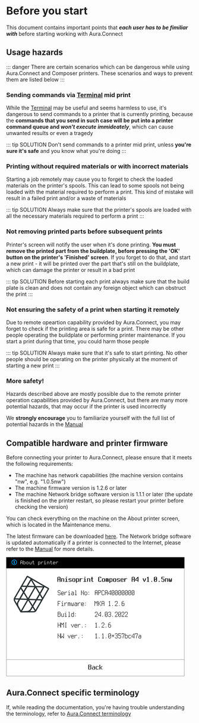 # Before you start

This document contains important points that ***each user has to be fimiliar with*** before starting working with Aura.Connect

## Usage hazards

::: danger
There are certain scenarios which can be dangerous while using Aura.Connect and Composer printers. These scenarios and ways to prevent them are listed below
:::

### Sending commands via [Terminal](/aura-connect/gui/#terminal-interactive-control) mid print

While the [Terminal](/aura-connect/gui/#terminal-interactive-control) may be useful and seems harmless to use, it's dangerous to send commands to a printer that is currently printing, because the **commands that you send in such case will be put into a printer command queue and *won't execute immideately***, which can cause unwanted results or even a tragedy

::: tip SOLUTION
Don't send commands to a printer mid print, unless **you're sure it's safe** and you know what you're doing 
:::

### Printing without required materials or with incorrect materials

Starting a job remotely may cause you to forget to check the loaded materials on the printer's spools. This can lead to some spools not being loaded with the material required to perform a print. This kind of mistake will result in a failed print and/or a waste of materials

::: tip SOLUTION
Always make sure that the printer's spools are loaded with all the necessary materials required to perform a print
:::

### Not removing printed parts before subsequent prints

Printer's screen will notify the user when it's done printing. **You must remove the printed part from the buildplate, before pressing the 'OK' button on the printer's 'Finished' screen**. If you forget to do that, and start a new print - it will be printed over the part that's still on the buildplate, which can damage the printer or result in a bad print

::: tip SOLUTION
Before starting each print always make sure that the build plate is clean and does not contain any foreign object which can obstruct the print
:::

### Not ensuring the safety of a print when starting it remotely

Due to remote opeartion capability provided by Aura.Connect, you may forget to check if the printing area is safe for a print. There may be other people operating the buildplate or performing printer maintenance. If you start a print during that time, you could harm those people

::: tip SOLUTION
Always make sure that it's safe to start printing. No other people should be operating on the printer physically at the moment of starting a new print 
:::

### More safety!

Hazards described above are mostly possible due to the remote printer operation capabilities provided by Aura.Connect, but there are many more potential hazards, that may occur if the printer is used incorrectly

We **strongly encourage** you to familiarize yourself with the full list of potential hazards in the [Manual](https://support.anisoprint.com/composer/manual/#safety-instructions) 

## Compatible hardware and printer firmware

Before connecting your printer to Aura.Connect, please ensure that it meets the following requirements:
* The machine has network capabilities (the machine version contains "nw", e.g. "1.0.5nw")
* The machine firmware version is 1.2.6 or later 
* The machine Network bridge software version is 1.1.1 or later (the update is finished on the printer restart, so please restart your printer before checking the version)

You can check everything on the machine on the About printer screen, which is located in the Maintenance menu.

The latest firmware can be downloaded [here](https://support.anisoprint.com/composer/firmware-downloads/). The Network bridge software is updated automatically if a printer is connected to the Internet, please refer to the [Manual](https://support.anisoprint.com/composer/manual/#network-bridge-software-updating) for more details. 



![about printer](./media/about-printer.png)

## Aura.Connect specific terminology

If, while reading the documentation, you're having trouble understanding the terminology, refer to [Aura.Connect terminology](/aura-connect/terminology/)
